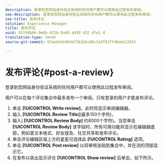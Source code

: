 ```yaml
---
description: 登录到您网站身份验证系统的任何用户都可以使用此过程发布审阅。
seo-description: 登录到您网站身份验证系统的任何用户都可以使用此过程发布审阅。
seo-title: 发布评论
solution: Experience Manager
title: 发布评论
uuid: b5744b06-9e6b-425b-9a49-a919 d32 dfe1 d
translation-type: tm+mt
source-git-commit: 67aeb3de964473b326c88c3a3f81ff48a6a12652

---
```



# 发布评论{#post-a-review}

登录到您网站身份验证系统的任何用户都可以使用此过程发布审阅。

用户可以在每个评论集合中最多发布一个审阅。只有登录的用户才能发布评论。

1. 单击 **[!UICONTROL Write review]**。此时将显示审阅编辑器。
1. 输入 **[!UICONTROL Review Title]**(最多150个字符)。
1. 输入( **[!UICONTROL Review Body]** 约8000个字符)。当您单击 **[!UICONTROL Review Body]** 该字段时，所有可用功能将显示在编辑器底部，例如富文本格式、好友提及、社交共享和发布评论。
1. 单击评论编辑区域上方的星星可选择此 **[!UICONTROL Rating]** 选项。
1. 单击 **[!UICONTROL Post review]** 以将审核张贴到集合中，并在流的顶部显示它。
1. 在发布以突出显示评论 **[!UICONTROL Show review]** 后单击，如下所示。
